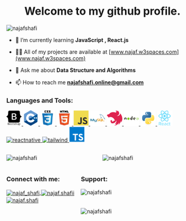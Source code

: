 <h1 align="center">Welcome to my github profile.</h1>

<p align="left"> <img src="https://komarev.com/ghpvc/?username=najafshafi&label=Profile%20views&color=0e75b6&style=flat" alt="najafshafi" /> </p>

- 🌱 I’m currently learning **JavaScript , React.js**

- 👨‍💻 All of my projects are available at [www.najaf.w3spaces.com](www.najaf.w3spaces.com)

- 💬 Ask me about **Data Structure and Algorithms**

- 📫 How to reach me **najafshafi.online@gmail.com**


<h3 align="left">Languages and Tools:</h3>
<p align="left"> <a href="https://getbootstrap.com" target="_blank" rel="noreferrer"> <img src="https://raw.githubusercontent.com/devicons/devicon/master/icons/bootstrap/bootstrap-plain-wordmark.svg" alt="bootstrap" width="40" height="40"/> </a> <a href="https://www.w3schools.com/cpp/" target="_blank" rel="noreferrer"> <img src="https://raw.githubusercontent.com/devicons/devicon/master/icons/cplusplus/cplusplus-original.svg" alt="cplusplus" width="40" height="40"/> </a> <a href="https://www.w3schools.com/css/" target="_blank" rel="noreferrer"> <img src="https://raw.githubusercontent.com/devicons/devicon/master/icons/css3/css3-original-wordmark.svg" alt="css3" width="40" height="40"/> </a> <a href="https://www.w3.org/html/" target="_blank" rel="noreferrer"> <img src="https://raw.githubusercontent.com/devicons/devicon/master/icons/html5/html5-original-wordmark.svg" alt="html5" width="40" height="40"/> </a> <a href="https://developer.mozilla.org/en-US/docs/Web/JavaScript" target="_blank" rel="noreferrer"> <img src="https://raw.githubusercontent.com/devicons/devicon/master/icons/javascript/javascript-original.svg" alt="javascript" width="40" height="40"/> </a> <a href="https://www.mysql.com/" target="_blank" rel="noreferrer"> <img src="https://raw.githubusercontent.com/devicons/devicon/master/icons/mysql/mysql-original-wordmark.svg" alt="mysql" width="40" height="40"/> </a> <a href="https://nestjs.com/" target="_blank" rel="noreferrer"> <img src="https://raw.githubusercontent.com/devicons/devicon/master/icons/nestjs/nestjs-plain.svg" alt="nestjs" width="40" height="40"/> </a> <a href="https://nodejs.org" target="_blank" rel="noreferrer"> <img src="https://raw.githubusercontent.com/devicons/devicon/master/icons/nodejs/nodejs-original-wordmark.svg" alt="nodejs" width="40" height="40"/> </a> <a href="https://www.python.org" target="_blank" rel="noreferrer"> <img src="https://raw.githubusercontent.com/devicons/devicon/master/icons/python/python-original.svg" alt="python" width="40" height="40"/> </a> <a href="https://reactjs.org/" target="_blank" rel="noreferrer"> <img src="https://raw.githubusercontent.com/devicons/devicon/master/icons/react/react-original-wordmark.svg" alt="react" width="40" height="40"/> </a> <a href="https://reactnative.dev/" target="_blank" rel="noreferrer"> <img src="https://reactnative.dev/img/header_logo.svg" alt="reactnative" width="40" height="40"/> </a> <a href="https://tailwindcss.com/" target="_blank" rel="noreferrer"> <img src="https://www.vectorlogo.zone/logos/tailwindcss/tailwindcss-icon.svg" alt="tailwind" width="40" height="40"/> </a> <a href="https://www.typescriptlang.org/" target="_blank" rel="noreferrer"> <img src="https://raw.githubusercontent.com/devicons/devicon/master/icons/typescript/typescript-original.svg" alt="typescript" width="40" height="40"/> </a> </p>


<div style="display: flex;">
  <div style="flex: 1;">
    <p><img align="center" src="https://github-readme-stats.vercel.app/api?username=najafshafi&show_icons=true&locale=en&theme=dark" alt="najafshafi" /></p>
  </div>
  <div style="flex: 1;">
    <p><img align="center" src="https://github-readme-streak-stats.herokuapp.com/?user=najafshafi&theme=dark" alt="najafshafi" /></p>
  </div>
</div>


<div style="display: flex; justify-content: space-between;">
  <div>
    <h3 align="left">Connect with me:</h3>
    <p align="left">
      <a href="https://twitter.com/najaf_shafi" target="blank">
        <img align="center" src="https://raw.githubusercontent.com/rahuldkjain/github-profile-readme-generator/master/src/images/icons/Social/twitter.svg" alt="najaf_shafi" height="30" width="40" />
      </a>
      <a href="https://fb.com/najaf.shafii" target="blank">
        <img align="center" src="https://raw.githubusercontent.com/rahuldkjain/github-profile-readme-generator/master/src/images/icons/Social/facebook.svg" alt="najaf.shafii" height="30" width="40" />
      </a>
      <a href="https://instagram.com/najaf.shafi" target="blank">
        <img align="center" src="https://raw.githubusercontent.com/rahuldkjain/github-profile-readme-generator/master/src/images/icons/Social/instagram.svg" alt="najaf.shafi" height="30" width="40" />
      </a>
    </p>
  </div>

  <div>
    <h3 align="left">Support:</h3>
    <p>
      <a href="https://www.buymeacoffee.com/najafshafi">
        <img align="left" src="https://cdn.buymeacoffee.com/buttons/v2/default-yellow.png" height="50" width="210" alt="najafshafi" />
      </a>
      <a href="https://ko-fi.com/najafshafi">
        <img align="left" src="https://cdn.ko-fi.com/cdn/kofi3.png?v=3" height="50" width="210" alt="najafshafi" />
      </a>
    </p>
    <br><br>
  </div>
</div>



